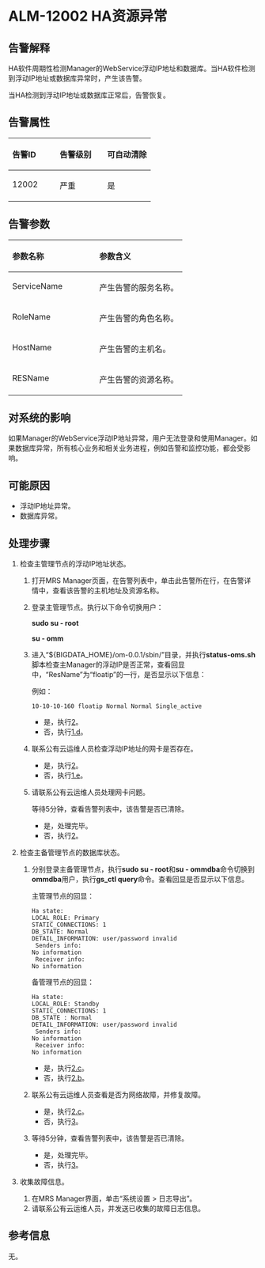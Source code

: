 # ALM-12002 HA资源异常<a name="ZH-CN_TOPIC_0093195021"></a>

## 告警解释<a name="zh-cn_topic_0035461325_section448827651381"></a>

HA软件周期性检测Manager的WebService浮动IP地址和数据库。当HA软件检测到浮动IP地址或数据库异常时，产生该告警。

当HA检测到浮动IP地址或数据库正常后，告警恢复。

## **告警属性**<a name="zh-cn_topic_0035461325_section610286913819"></a>

<a name="zh-cn_topic_0035461325_table41020271115518"></a>
<table><thead align="left"><tr id="zh-cn_topic_0035461325_row20195275115518"><th class="cellrowborder" valign="top" width="33.33333333333333%" id="mcps1.1.4.1.1"><p id="zh-cn_topic_0035461325_p64486337115518"><a name="zh-cn_topic_0035461325_p64486337115518"></a><a name="zh-cn_topic_0035461325_p64486337115518"></a><strong id="zh-cn_topic_0035461325_b18218632115518"><a name="zh-cn_topic_0035461325_b18218632115518"></a><a name="zh-cn_topic_0035461325_b18218632115518"></a>告警ID</strong></p>
</th>
<th class="cellrowborder" valign="top" width="33.33333333333333%" id="mcps1.1.4.1.2"><p id="zh-cn_topic_0035461325_p48371754115518"><a name="zh-cn_topic_0035461325_p48371754115518"></a><a name="zh-cn_topic_0035461325_p48371754115518"></a><strong id="zh-cn_topic_0035461325_b14511135115518"><a name="zh-cn_topic_0035461325_b14511135115518"></a><a name="zh-cn_topic_0035461325_b14511135115518"></a>告警级别</strong></p>
</th>
<th class="cellrowborder" valign="top" width="33.33333333333333%" id="mcps1.1.4.1.3"><p id="zh-cn_topic_0035461325_p57987160115518"><a name="zh-cn_topic_0035461325_p57987160115518"></a><a name="zh-cn_topic_0035461325_p57987160115518"></a><strong id="zh-cn_topic_0035461325_b37124549115518"><a name="zh-cn_topic_0035461325_b37124549115518"></a><a name="zh-cn_topic_0035461325_b37124549115518"></a>可自动清除</strong></p>
</th>
</tr>
</thead>
<tbody><tr id="zh-cn_topic_0035461325_row62885452115518"><td class="cellrowborder" valign="top" width="33.33333333333333%" headers="mcps1.1.4.1.1 "><p id="zh-cn_topic_0035461325_p39401635115518"><a name="zh-cn_topic_0035461325_p39401635115518"></a><a name="zh-cn_topic_0035461325_p39401635115518"></a>12002</p>
</td>
<td class="cellrowborder" valign="top" width="33.33333333333333%" headers="mcps1.1.4.1.2 "><p id="zh-cn_topic_0035461325_p11553158115518"><a name="zh-cn_topic_0035461325_p11553158115518"></a><a name="zh-cn_topic_0035461325_p11553158115518"></a>严重</p>
</td>
<td class="cellrowborder" valign="top" width="33.33333333333333%" headers="mcps1.1.4.1.3 "><p id="zh-cn_topic_0035461325_p35457693115518"><a name="zh-cn_topic_0035461325_p35457693115518"></a><a name="zh-cn_topic_0035461325_p35457693115518"></a>是</p>
</td>
</tr>
</tbody>
</table>

## 告警参数<a name="zh-cn_topic_0035461325_section4392026713828"></a>

<a name="zh-cn_topic_0035461325_table25861131115518"></a>
<table><thead align="left"><tr id="zh-cn_topic_0035461325_row42913945115518"><th class="cellrowborder" valign="top" width="50%" id="mcps1.1.3.1.1"><p id="zh-cn_topic_0035461325_p29893129115518"><a name="zh-cn_topic_0035461325_p29893129115518"></a><a name="zh-cn_topic_0035461325_p29893129115518"></a><strong id="zh-cn_topic_0035461325_b60298881115518"><a name="zh-cn_topic_0035461325_b60298881115518"></a><a name="zh-cn_topic_0035461325_b60298881115518"></a>参数名称</strong></p>
</th>
<th class="cellrowborder" valign="top" width="50%" id="mcps1.1.3.1.2"><p id="zh-cn_topic_0035461325_p18815149115518"><a name="zh-cn_topic_0035461325_p18815149115518"></a><a name="zh-cn_topic_0035461325_p18815149115518"></a><strong id="zh-cn_topic_0035461325_b62040571115518"><a name="zh-cn_topic_0035461325_b62040571115518"></a><a name="zh-cn_topic_0035461325_b62040571115518"></a>参数含义</strong></p>
</th>
</tr>
</thead>
<tbody><tr id="zh-cn_topic_0035461325_row57825289115518"><td class="cellrowborder" valign="top" width="50%" headers="mcps1.1.3.1.1 "><p id="zh-cn_topic_0035461325_p41738492115518"><a name="zh-cn_topic_0035461325_p41738492115518"></a><a name="zh-cn_topic_0035461325_p41738492115518"></a>ServiceName</p>
</td>
<td class="cellrowborder" valign="top" width="50%" headers="mcps1.1.3.1.2 "><p id="zh-cn_topic_0035461325_p67058542115518"><a name="zh-cn_topic_0035461325_p67058542115518"></a><a name="zh-cn_topic_0035461325_p67058542115518"></a>产生告警的服务名称。</p>
</td>
</tr>
<tr id="zh-cn_topic_0035461325_row61020013115518"><td class="cellrowborder" valign="top" width="50%" headers="mcps1.1.3.1.1 "><p id="zh-cn_topic_0035461325_p40821002115518"><a name="zh-cn_topic_0035461325_p40821002115518"></a><a name="zh-cn_topic_0035461325_p40821002115518"></a>RoleName</p>
</td>
<td class="cellrowborder" valign="top" width="50%" headers="mcps1.1.3.1.2 "><p id="zh-cn_topic_0035461325_p55863226115518"><a name="zh-cn_topic_0035461325_p55863226115518"></a><a name="zh-cn_topic_0035461325_p55863226115518"></a>产生告警的角色名称。</p>
</td>
</tr>
<tr id="zh-cn_topic_0035461325_row48564051115518"><td class="cellrowborder" valign="top" width="50%" headers="mcps1.1.3.1.1 "><p id="zh-cn_topic_0035461325_p7869652115518"><a name="zh-cn_topic_0035461325_p7869652115518"></a><a name="zh-cn_topic_0035461325_p7869652115518"></a>HostName</p>
</td>
<td class="cellrowborder" valign="top" width="50%" headers="mcps1.1.3.1.2 "><p id="zh-cn_topic_0035461325_p60772316115518"><a name="zh-cn_topic_0035461325_p60772316115518"></a><a name="zh-cn_topic_0035461325_p60772316115518"></a>产生告警的主机名。</p>
</td>
</tr>
<tr id="zh-cn_topic_0035461325_row38584145115518"><td class="cellrowborder" valign="top" width="50%" headers="mcps1.1.3.1.1 "><p id="zh-cn_topic_0035461325_p55160031115518"><a name="zh-cn_topic_0035461325_p55160031115518"></a><a name="zh-cn_topic_0035461325_p55160031115518"></a>RESName</p>
</td>
<td class="cellrowborder" valign="top" width="50%" headers="mcps1.1.3.1.2 "><p id="zh-cn_topic_0035461325_p9951817115518"><a name="zh-cn_topic_0035461325_p9951817115518"></a><a name="zh-cn_topic_0035461325_p9951817115518"></a>产生告警的资源名称。</p>
</td>
</tr>
</tbody>
</table>

## 对系统的影响<a name="zh-cn_topic_0035461325_section4853205713841"></a>

如果Manager的WebService浮动IP地址异常，用户无法登录和使用Manager。如果数据库异常，所有核心业务和相关业务进程，例如告警和监控功能，都会受影响。

## 可能原因<a name="zh-cn_topic_0035461325_section2646833913851"></a>

-   浮动IP地址异常。
-   数据库异常。

## 处理步骤<a name="zh-cn_topic_0035461325_section24350321397"></a>

1.  检查主管理节点的浮动IP地址状态。
    1.  打开MRS Manager页面，在告警列表中，单击此告警所在行，在告警详情中，查看该告警的主机地址及资源名称。
    2.  登录主管理节点。执行以下命令切换用户：

        **sudo su - root**

        **su - omm**

    3.  进入“$\{BIGDATA\_HOME\}/om-0.0.1/sbin/”目录，并执行**status-oms.sh**脚本检查主Manager的浮动IP是否正常，查看回显中，“ResName”为“floatip”的一行，是否显示以下信息：

        例如：

        ```
        10-10-10-160 floatip Normal Normal Single_active
        ```

        -   是，执行[2](#zh-cn_topic_0035461325_li50663096131636)。
        -   否，执行[1.d](#zh-cn_topic_0035461325_li41799423131631)。

    4.  <a name="zh-cn_topic_0035461325_li41799423131631"></a>联系公有云运维人员检查浮动IP地址的网卡是否存在。
        -   是，执行[2](#zh-cn_topic_0035461325_li50663096131636)。
        -   否，执行[1.e](#zh-cn_topic_0035461325_li6978622131725)。

    5.  <a name="zh-cn_topic_0035461325_li6978622131725"></a>请联系公有云运维人员处理网卡问题。

        等待5分钟，查看告警列表中，该告警是否已清除。

        -   是，处理完毕。
        -   否，执行[2](#zh-cn_topic_0035461325_li50663096131636)。


2.  <a name="zh-cn_topic_0035461325_li50663096131636"></a>检查主备管理节点的数据库状态。
    1.  分别登录主备管理节点，执行**sudo su - root**和**su - ommdba**命令切换到**ommdba**用户，执行**gs\_ctl query**命令。查看回显是否显示以下信息。

        主管理节点的回显：

        ```
        Ha state:
        LOCAL_ROLE: Primary
        STATIC_CONNECTIONS: 1
        DB_STATE: Normal
        DETAIL_INFORMATION: user/password invalid
         Senders info:
        No information
         Receiver info:
        No information
        ```

        备管理节点的回显：

        ```
        Ha state:
        LOCAL_ROLE: Standby
        STATIC_CONNECTIONS: 1
        DB_STATE : Normal
        DETAIL_INFORMATION: user/password invalid
         Senders info:
        No information
         Receiver info:
        No information
        ```

        -   是，执行[2.c](#zh-cn_topic_0035461325_li55696398142240)。
        -   否，执行[2.b](#zh-cn_topic_0035461325_li40232703142216)。


    1.  <a name="zh-cn_topic_0035461325_li40232703142216"></a>联系公有云运维人员查看是否为网络故障，并修复故障。
        -   是，执行[2.c](#zh-cn_topic_0035461325_li55696398142240)。
        -   否，执行[3](#zh-cn_topic_0035461325_li572522141314)。


    1.  <a name="zh-cn_topic_0035461325_li55696398142240"></a>等待5分钟，查看告警列表中，该告警是否已清除。
        -   是，处理完毕。
        -   否，执行[3](#zh-cn_topic_0035461325_li572522141314)。


3.  <a name="zh-cn_topic_0035461325_li572522141314"></a>收集故障信息。
    1.  在MRS Manager界面，单击“系统设置 \> 日志导出”。
    2.  请联系公有云运维人员，并发送已收集的故障日志信息。


## 参考信息<a name="zh-cn_topic_0035461325_section27750880144445"></a>

无。

